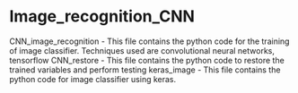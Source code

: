 # Image_recognition_CNN
CNN_image_recognition - This file contains the python code for the training of image classifier. Techniques used are convolutional neural networks, tensorflow
CNN_restore - This file contains the python code to restore the trained variables and perform testing
keras_image - This file contains the python code for image classifier using keras.
